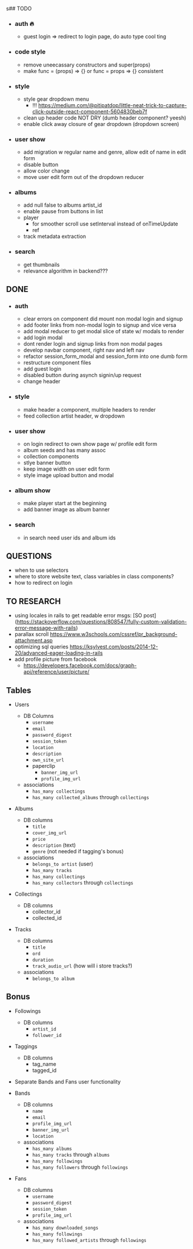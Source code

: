 s## TODO
* ### auth :fire:
  * guest login => redirect to login page, do auto type cool ting

* ### code style
  * remove uneecassary constructors and super(props)
  * make func = (props) => {} or func = props => {} consistent

* ### style
  * style gear dropdown menu
    * !!! https://medium.com/@pitipatdop/little-neat-trick-to-capture-click-outside-react-component-5604830beb7f
  * clean up header code NOT DRY (dumb header component? yeesh)
  * enable click away closure of gear dropdown (dropdown screen)

* ### user show
  * add migration w regular name and genre, allow edit of name in edit form
  * disable button
  * allow color change
  * move user edit form out of the dropdown reducer

* ### albums
  * add null false to albums artist_id
  * enable pause from buttons in list
  * player
    * for smoother scroll use setInterval instead of onTimeUpdate
    * ref
  * track metadata extraction

* ### search
  * get thumbnails
  * relevance algorithm in backend???

## DONE
* ### auth
  * clear errors on component did mount non modal login and signup
  * add footer links from non-modal login to signup and vice versa
  * add modal reducer to get modal slice of state w/ modals to render
  * add login modal
  * dont render login and signup links from non modal pages
  * develop navbar component, right nav and left nav
  * refactor session_form_modal and session_form into one dumb form
  * restructure component files
  * add guest login
  * disabled button during asynch signin/up request
  * change header

* ### style
  * make header a component, multiple headers to render
  * feed collection artist header, w dropdown

* ### user show
  * on login redirect to own show page w/ profile edit form
  * album seeds and has many assoc
  * collection components
  * stlye banner button
  * keep image width on user edit form
  * style image upload button and modal

* ### album show
  * make player start at the beginning
  * add banner image as album banner

* ### search
  * in search need user ids and album ids

## QUESTIONS
* when to use selectors
* where to store website text, class variables in class components?
* how to redirect on login

## TO RESEARCH
* using locales in rails to get readable error msgs: [SO post] (https://stackoverflow.com/questions/808547/fully-custom-validation-error-message-with-rails)
* parallax scroll https://www.w3schools.com/cssref/pr_background-attachment.asp
* optimizing sql queries https://ksylvest.com/posts/2014-12-20/advanced-eager-loading-in-rails
* add profile picture from facebook
  * https://developers.facebook.com/docs/graph-api/reference/user/picture/

## Tables
* Users
  * DB Columns
    * `username`
    * `email`
    * `password_digest`
    * `session_token`
    * `location`
    * `description`
    * `own_site_url`
    * paperclip
      * `banner_img_url`
      * `profile_img_url`
  * associations
    * `has_many collectings`
    * `has_many collected_albums` through `collectings`

* Albums
  * DB columns
    * `title`
    * `cover_img_url`
    * `price`
    * `description` (text)
    * `genre` (not needed if tagging's bonus)
  * associations
    * `belongs_to artist` (user)
    * `has_many tracks`
    * `has_many collectings`
    * `has_many collectors` through `collectings`

* Collectings
  * DB columns
    * collector_id
    * collected_id

* Tracks
   * DB columns
     * `title`
     * `ord`
     * `duration`
     * `track_audio_url` (how will i store tracks?)
   * associations
     * `belongs_to album`

## Bonus
* Followings
  * DB columns
    * `artist_id`
    * `follower_id`
* Taggings
  * DB columns
    * tag_name
    * tagged_id
* Separate Bands and Fans user functionality

* Bands
  * DB columns
    * `name`
    * `email`
    * `profile_img_url`
    * `banner_img_url`
    * `location`
  * associations
    * `has_many albums`
    * `has_many tracks` through `albums`
    * `has_many followings`
    * `has_many followers` through `followings`
* Fans
  * DB columns
    * `username`
    * `password_digest`
    * `session_token`
    * `profile_img_url`
  * associations
    * `has_many downloaded_songs`
    * `has_many followings`
    * `has_many followed_artists` through `followings`

